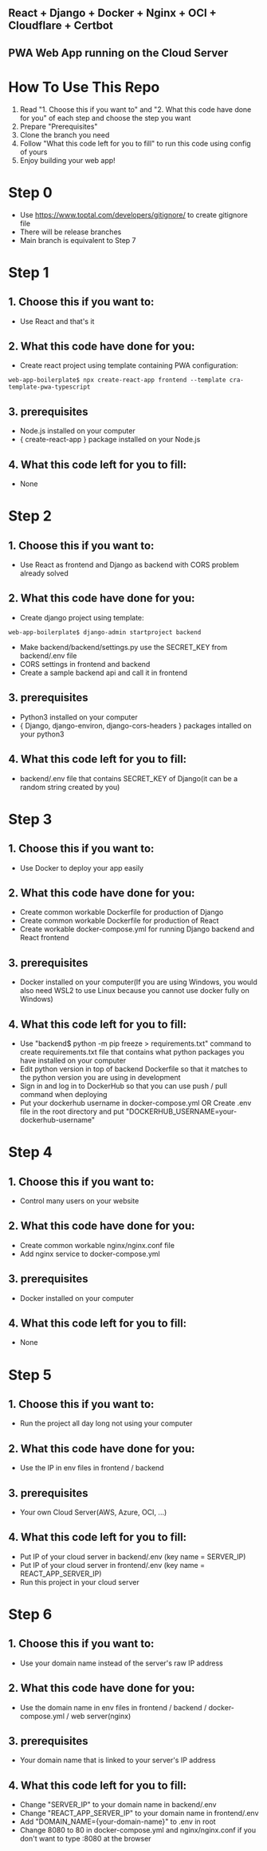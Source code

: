 ## React + Django +  Docker + Nginx + OCI + Cloudflare + Certbot
## PWA Web App running on the Cloud Server

# How To Use This Repo
1. Read "1. Choose this if you want to" and "2. What this code have done for you" of each step and choose the step you want
2. Prepare "Prerequisites"
3. Clone the branch you need
4. Follow "What this code left for you to fill" to run this code using config of yours
5. Enjoy building your web app!

# Step 0
- Use https://www.toptal.com/developers/gitignore/ to create gitignore file
- There will be release branches
- Main branch is equivalent to Step 7

# Step 1
## 1. Choose this if you want to:
- Use React and that's it
## 2. What this code have done for you:
- Create react project using template containing PWA configuration:
```shell
web-app-boilerplate$ npx create-react-app frontend --template cra-template-pwa-typescript
```
## 3. prerequisites
- Node.js installed on your computer
- { create-react-app } package installed on your Node.js
## 4. What this code left for you to fill:
- None

# Step 2
## 1. Choose this if you want to:
- Use React as frontend and Django as backend with CORS problem already solved
## 2. What this code have done for you:
- Create django project using template:
```shell
web-app-boilerplate$ django-admin startproject backend
```
- Make backend/backend/settings.py use the SECRET_KEY from backend/.env file
- CORS settings in frontend and backend
- Create a sample backend api and call it in frontend
## 3. prerequisites
- Python3 installed on your computer
- { Django, django-environ, django-cors-headers } packages intalled on your python3
## 4. What this code left for you to fill:
- backend/.env file that contains SECRET_KEY of Django(it can be a random string created by you)

# Step 3
## 1. Choose this if you want to:
- Use Docker to deploy your app easily
## 2. What this code have done for you:
- Create common workable Dockerfile for production of Django
- Create common workable Dockerfile for production of React
- Create workable docker-compose.yml for running Django backend and React frontend
## 3. prerequisites
- Docker installed on your computer(If you are using Windows, you would also need WSL2 to use Linux because you cannot use docker fully on Windows)
## 4. What this code left for you to fill:
- Use "backend$ python -m pip freeze > requirements.txt" command to create requirements.txt file that contains what python packages you have installed on your computer
- Edit python version in top of backend Dockerfile so that it matches to the python version you are using in development
- Sign in and log in to DockerHub so that you can use push / pull command when deploying
- Put your dockerhub username in docker-compose.yml OR Create .env file in the root directory and put "DOCKERHUB_USERNAME=your-dockerhub-username"

# Step 4
## 1. Choose this if you want to:
- Control many users on your website
## 2. What this code have done for you:
- Create common workable nginx/nginx.conf file
- Add nginx service to docker-compose.yml
## 3. prerequisites
- Docker installed on your computer
## 4. What this code left for you to fill:
- None

# Step 5
## 1. Choose this if you want to:
- Run the project all day long not using your computer
## 2. What this code have done for you:
- Use the IP in env files in frontend / backend
## 3. prerequisites
- Your own Cloud Server(AWS, Azure, OCI, ...)
## 4. What this code left for you to fill:
- Put IP of your cloud server in backend/.env (key name = SERVER_IP)
- Put IP of your cloud server in frontend/.env (key name = REACT_APP_SERVER_IP)
- Run this project in your cloud server

# Step 6
## 1. Choose this if you want to:
- Use your domain name instead of the server's raw IP address
## 2. What this code have done for you:
- Use the domain name in env files in frontend / backend / docker-compose.yml / web server(nginx)
## 3. prerequisites
- Your domain name that is linked to your server's IP address
## 4. What this code left for you to fill:
- Change "SERVER_IP" to your domain name in backend/.env
- Change "REACT_APP_SERVER_IP" to your domain name in frontend/.env
- Add "DOMAIN_NAME={your-domain-name}" to .env in root
- Change 8080 to 80 in docker-compose.yml and nginx/nginx.conf if you don't want to type :8080 at the browser